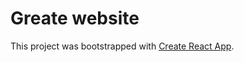 # Greate website 

This project was bootstrapped with [Create React App](https://github.com/facebook/create-react-app).

